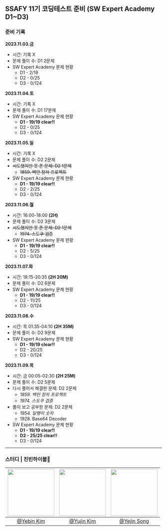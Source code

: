 ## SSAFY 11기 코딩테스트 준비 (SW Expert Academy D1~D3)
### 준비 기록
**2023.11.03.금**
<ul>
  <li>
    시간: 기록 X
  </li>
  <li>
    문제 풀이 수: D1 2문제
  </li>
  <li>
    SW Expert Academy 문제 현황
    <ul>
      <li>
        D1 - 2/19
      </li>
      <li>
        D2 - 0/25
      </li>
      <li>
        D3 - 0/124
      </li>  
    </ul>
  </li>
</ul>

**2023.11.04.토**
<ul>
  <li>
    시간: 기록 X
  </li>
  <li>
    문제 풀이 수: D1 17문제
  </li>
  <li>
    SW Expert Academy 문제 현황
    <ul>
      <li>
        <strong>D1 - 19/19 clear!!</strong>
      </li>
      <li>
        D2 - 0/25
      </li>
      <li>
        D3 - 0/124
      </li>  
    </ul>
  </li>
</ul>

**2023.11.05.일**
<ul>
  <li>
    시간: 기록 X
  </li>
  <li>
    문제 풀이 수: D2 2문제
  </li>
  <li>
    <s>시도했지만 못 푼 문제: D2 1문제</s>
    <ul>
      <li>
        <s>1859. 백만 장자 프로젝트</s>
      </li>
    </ul>
  </li>
   <li>
    SW Expert Academy 문제 현황
    <ul>
      <li>
        <strong>D1 - 19/19 clear!!</strong>
      </li>
      <li>
        D2 - 2/25
      </li>
      <li>
        D3 - 0/124
      </li>  
    </ul>
  </li>
</ul>

**2023.11.06.월**
<ul>
  <li>
    시간: 16:00-18:00 <strong>(2H)</strong>
  </li>
  <li>
    문제 풀이 수: D2 3문제
  </li>
  <li>
    <s>시도했지만 못 푼 문제: D2 1문제</s>
    <ul>
      <li>
        <s>1974. 스도쿠 검증</s>
      </li>
    </ul>
  </li>
   <li>
    SW Expert Academy 문제 현황
    <ul>
      <li>
        <strong>D1 - 19/19 clear!!</strong>
      </li>
      <li>
        D2 - 5/25
      </li>
      <li>
        D3 - 0/124
      </li>  
    </ul>
  </li>
</ul>

**2023.11.07.화**
<ul>
  <li>
    시간: 18:15-20:35 <strong>(2H 20M)</strong>
  </li>
  <li>
    문제 풀이 수: D2 6문제
  </li>
   <li>
    SW Expert Academy 문제 현황
    <ul>
      <li>
        <strong>D1 - 19/19 clear!!</strong>
      </li>
      <li>
        D2 - 11/25
      </li>
      <li>
        D3 - 0/124
      </li>  
    </ul>
  </li>
</ul>

**2023.11.08.수**
<ul>
  <li>
    시간: 목 01:35-04:10 <strong>(2H 35M)</strong>
  </li>
  <li>
    문제 풀이 수: D2 9문제
  </li>
   <li>
    SW Expert Academy 문제 현황
    <ul>
      <li>
        <strong>D1 - 19/19 clear!!</strong>
      </li>
      <li>
        D2 - 20/25
      </li>
      <li>
        D3 - 0/124
      </li>  
    </ul>
  </li>
</ul>

**2023.11.09.목**
<ul>
  <li>
    시간: 금 00:05-02:30 <strong>(2H 25M)</strong>
  </li>
  <li>
    문제 풀이 수: D2 5문제
  </li>
   <li>
    다시 풀어서 해결한 문제: D2 2문제
    <ul>
      <li>
        <em>1859. 백만 장자 프로젝트</em>
      </li>
      <li>
        <em>1974. 스도쿠 검증</em>
      </li>
    </ul>
  </li>
  <li>
    풀이 보고 공부한 문제: D2 2문제
    <ul>
      <li>
        <em>1954. 달팽이 숫자</em>
      </li>
      <li>
        1928. Base64 Decoder
      </li>
    </ul>
  </li>
   <li>
    SW Expert Academy 문제 현황
    <ul>
      <li>
        <strong>D1 - 19/19 clear!!</strong>
      </li>
      <li>
        <strong>D2 - 25/25 clear!!</strong>
      </li>
      <li>
        D3 - 0/124
      </li>  
    </ul>
  </li>
</ul>
<hr/>

### 스터디 | 진빈하이볼🍻
| <img src="https://github.com/Yujin-nKim/SW_Expert_Academy/assets/67141385/c2e8435b-8388-4f13-a916-abd0e56db1f7" width="150" height="150"/> |  <img src="https://github.com/Yujin-nKim/SW_Expert_Academy/assets/67141385/86029bc0-d88b-4296-917e-97d834a23fe1" width="150" height="150"/>  | <img src="https://github.com/Yujin-nKim/SW_Expert_Academy/assets/67141385/ece8d7cd-1d4e-4ab7-81be-556b63f55552" width="150" height="150"/>  |
|:---:|:---:|:---:|
|  <a href="https://github.com/Kimyebin00">@Yebin Kim</a>  |  <a href="https://github.com/Yujin-nKim">@Yujin Kim</a>  |  <a href="https://github.com/jinyesong">@Yejin Song</a>  |
